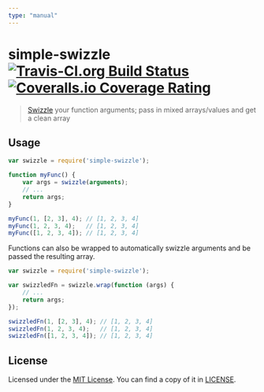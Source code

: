 ```yaml
---
type: "manual"
---
```


# simple-swizzle [![Travis-CI.org Build Status](https://img.shields.io/travis/Qix-/node-simple-swizzle.svg?style=flat-square)](https://travis-ci.org/Qix-/node-simple-swizzle) [![Coveralls.io Coverage Rating](https://img.shields.io/coveralls/Qix-/node-simple-swizzle.svg?style=flat-square)](https://coveralls.io/r/Qix-/node-simple-swizzle)

> [Swizzle](https://en.wikipedia.org/wiki/Swizzling_(computer_graphics)) your function arguments; pass in mixed arrays/values and get a clean array

## Usage

```js
var swizzle = require('simple-swizzle');

function myFunc() {
	var args = swizzle(arguments);
	// ...
	return args;
}

myFunc(1, [2, 3], 4); // [1, 2, 3, 4]
myFunc(1, 2, 3, 4);   // [1, 2, 3, 4]
myFunc([1, 2, 3, 4]); // [1, 2, 3, 4]
```

Functions can also be wrapped to automatically swizzle arguments and be passed
the resulting array.

```js
var swizzle = require('simple-swizzle');

var swizzledFn = swizzle.wrap(function (args) {
	// ...
	return args;
});

swizzledFn(1, [2, 3], 4); // [1, 2, 3, 4]
swizzledFn(1, 2, 3, 4);   // [1, 2, 3, 4]
swizzledFn([1, 2, 3, 4]); // [1, 2, 3, 4]
```

## License
Licensed under the [MIT License](http://opensource.org/licenses/MIT).
You can find a copy of it in [LICENSE](LICENSE).
